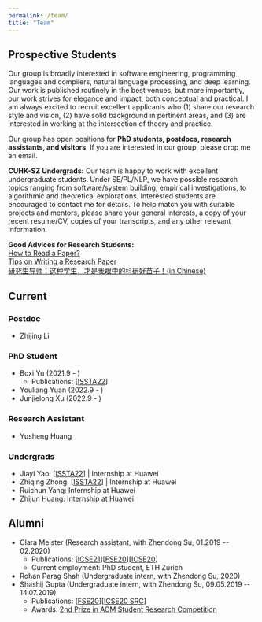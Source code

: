 ```yaml
---
permalink: /team/
title: "Team"
---
```

## Prospective Students
Our group is broadly interested in software engineering, programming languages and compilers, natural language processing, and deep learning. Our work is published routinely in the best venues, but more importantly, our work strives for elegance and impact, both conceptual and practical. I am always excited to recruit excellent applicants who (1) share our research style and vision, (2) have solid background in pertinent areas, and (3) are interested in working at the intersection of theory and practice.

Our group has open positions for **PhD students, postdocs, research assistants, and visitors**. If you are interested in our group, please drop me an email.

**CUHK-SZ Undergrads:** Our team is happy to work with excellent undergraduate students. Under SE/PL/NLP, we have possible research topics ranging from software/system building, empirical investigations, to algorithmic and theoretical explorations. Interested students are encouraged to contact me for details. To help match you with suitable projects and mentors, please share your general interests, a copy of your recent resume/CV, copies of your transcripts, and any other relevant information.

**Good Advices for Research Students:**<br>
[How to Read a Paper?](https://web.stanford.edu/class/ee384m/Handouts/HowtoReadPaper.pdf)<br>
[Tips on Writing a Research Paper](https://www.pldi21.org/prerecorded_plmw.2.html)<br>
[研究生导师：这种学生，才是我眼中的科研好苗子！(in Chinese)](https://mp.weixin.qq.com/s/6iuRur-8BvRheV8GylPRxQ)

<!-- To get an idea of our recent research activities, please take a look at our [publications](https://dblp.org/pers/hd/h/He:Pinjia) and various projects, such as the [LogPAI project](https://github.com/logpai) and [Machine translation testing project](https://github.com/RobustNLP/TestTranslation). -->

<!-- <br/> -->

## Current
### Postdoc
- Zhijing Li

### PhD Student
- Boxi Yu (2021.9 - )
  - Publications: \[[ISSTA22](/files/pdf/research/ISSTAa.pdf)\] 
- Youliang Yuan (2022.9 - )
- Junjielong Xu (2022.9 - )

### Research Assistant
- Yusheng Huang

### Undergrads
- Jiayi Yao: \[[ISSTA22](/files/pdf/research/ISSTAa.pdf)\] | Internship at Huawei
- Zhiqing Zhong: \[[ISSTA22](/files/pdf/research/ISSTAa.pdf)\] | Internship at Huawei
- Ruichun Yang: Internship at Huawei
- Zhijun Huang: Internship at Huawei


<!-- <br/> -->

## Alumni
- Clara Meister (Research assistant, with Zhendong Su, 01.2019 -- 02.2020)
  - Publications: \[[ICSE21](/files/pdf/research/ICSE21.pdf)\]\[[FSE20](/files/pdf/research/ESECFSE20.pdf)\]\[[ICSE20](/files/pdf/research/ICSE20.pdf)\] 
  - Current employment: PhD student, ETH Zurich
- Rohan Parag Shah (Undergraduate intern, with Zhendong Su, 2020)
- Shashij Gupta (Undergraduate intern, with Zhendong Su, 09.05.2019 -- 14.07.2019)
  - Publications: \[[FSE20](/files/pdf/research/ESECFSE20.pdf)\]\[[ICSE20 SRC](/files/pdf/research/ICSE20SRC.pdf)\]
  - Awards: [2nd Prize in ACM Student Research Competition](https://src.acm.org/winners/2021)

